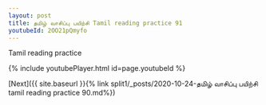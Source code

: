 ```yaml
---
layout: post
title: தமிழ் வாசிப்பு பயிற்சி Tamil reading practice 91
youtubeId: 2OO21pQmyfo
---
```

 
 
Tamil reading practice
 
 
 
 
 


{% include youtubePlayer.html id=page.youtubeId %}
 
[Next]({{ site.baseurl }}{% link  split1/_posts/2020-10-24-தமிழ் வாசிப்பு பயிற்சி tamil reading practice 90.md%})
 
